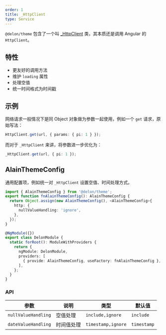 ```yaml
---
order: 1
title: _HttpClient
type: Service
---
```


`@delon/theme` 包含了一个叫 [\_HttpClient](https://github.com/ng-alain/delon/blob/master/packages/theme/src/services/http/http.client.ts) 类，其本质还是调用 Angular 的 `HttpClient`。

## 特性

- 更友好的调用方法
- 维护 `loading` 属性
- 处理空值
- 统一时间格式为时间戳

## 示例

网络请求一般情况下是同 Object 对象做为参数一起使用，例如一个 `get` 请求，原始写法：

```ts
HttpClient.get(url, { params: { pi: 1 } });
```

而对于 `_HttpClient` 来讲，将参数进一步优化为：

```ts
_HttpClient.get(url, { pi: 1 });
```

## AlainThemeConfig

通用配置项，例如统一对 `_HttpClient` 设置空值、时间处理方式。

```ts
import { AlainThemeConfig } from '@delon/theme';
export function fnAlainThemeConfig(): AlainThemeConfig {
  return Object.assign(new AlainThemeConfig(), <AlainThemeConfig>{
    http: {
      nullValueHandling: 'ignore',
    },
  });
}

@NgModule({})
export class DelonModule {
  static forRoot(): ModuleWithProviders {
    return {
      ngModule: DelonModule,
      providers: [
        { provide: AlainThemeConfig, useFactory: fnAlainThemeConfig },
      ],
    };
  }
}
```

### API

| 参数     | 说明     | 类型                                | 默认值    |
| --------------------- | ---------- | ------------------ | ----------- |
| `nullValueHandling` | 空值处理   | `include,ignore`   | `include`   |
| `dateValueHandling` | 时间值处理 | `timestamp,ignore` | `timestamp` |
